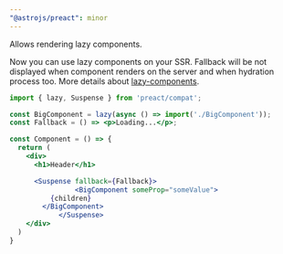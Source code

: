 ```yaml
---
"@astrojs/preact": minor
---
```


Allows rendering lazy components.

Now you can use lazy components on your SSR. Fallback will be not displayed when component renders on the server and when hydration process too. More details about [lazy-components](https://preactjs.com/guide/v10/switching-to-preact/#suspense-experimental).

``` jsx
import { lazy, Suspense } from 'preact/compat';

const BigComponent = lazy(async () => import('./BigComponent'));
const Fallback = () => <p>Loading...</p>;

const Component = () => {
  return (
    <div>
      <h1>Header</h1>

      <Suspense fallback={Fallback}>
				<BigComponent someProp="someValue">
          {children}
        </BigComponent>
			</Suspense>
    </div>
  )
}
```
